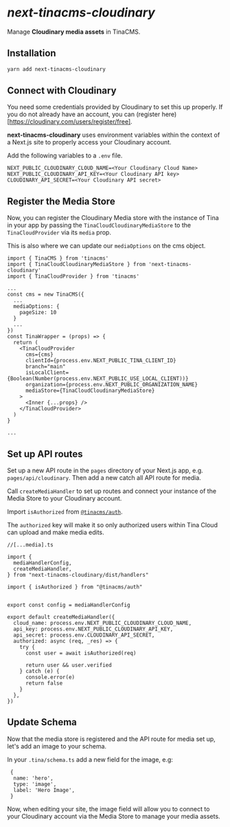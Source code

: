 # _next-tinacms-cloudinary_

Manage **Cloudinary media assets** in TinaCMS.

## Installation

```bash
yarn add next-tinacms-cloudinary
```

## Connect with Cloudinary

You need some credentials provided by Cloudinary to set this up properly. If you do not already have an account, you can (register here)[https://cloudinary.com/users/register/free].

**next-tinacms-cloudinary** uses environment variables within the context of a Next.js site to properly access your Cloudinary account.

Add the following variables to a `.env` file.

```
NEXT_PUBLIC_CLOUDINARY_CLOUD_NAME=<Your Cloudinary Cloud Name>
NEXT_PUBLIC_CLOUDINARY_API_KEY=<Your Cloudinary API key>
CLOUDINARY_API_SECRET=<Your Cloudinary API secret>
```

## Register the Media Store

Now, you can register the Cloudinary Media store with the instance of Tina in your app by passing the `TinaCloudCloudinaryMediaStore` to the `TinaCloudProvider` via its `media` prop.

This is also where we can update our `mediaOptions` on the cms object.

```
import { TinaCMS } from 'tinacms'
import { TinaCloudCloudinaryMediaStore } from 'next-tinacms-cloudinary'
import { TinaCloudProvider } from 'tinacms'

...
const cms = new TinaCMS({
  ...
  mediaOptions: {
    pageSize: 10
  }
  ...
})
const TinaWrapper = (props) => {
  return (
    <TinaCloudProvider
      cms={cms}
      clientId={process.env.NEXT_PUBLIC_TINA_CLIENT_ID}
      branch="main"
      isLocalClient={Boolean(Number(process.env.NEXT_PUBLIC_USE_LOCAL_CLIENT))}
      organization={process.env.NEXT_PUBLIC_ORGANIZATION_NAME}
      mediaStore={TinaCloudCloudinaryMediaStore}
    >
      <Inner {...props} />
    </TinaCloudProvider>
  )
}

...
```

## Set up API routes

Set up a new API route in the `pages` directory of your Next.js app, e.g. `pages/api/cloudinary`.
Then add a new catch all API route for media.

Call `createMediaHandler` to set up routes and connect your instance of the Media Store to your Cloudinary account.

Import `isAuthorized` from [`@tinacms/auth`](https://github.com/tinacms/tinacms/tree/main/packages/%40tinacms/auth).

The `authorized` key will make it so only authorized users within Tina Cloud can upload and make media edits.


```
//[...media].ts

import {
  mediaHandlerConfig,
  createMediaHandler,
} from "next-tinacms-cloudinary/dist/handlers"

import { isAuthorized } from "@tinacms/auth"


export const config = mediaHandlerConfig

export default createMediaHandler({
  cloud_name: process.env.NEXT_PUBLIC_CLOUDINARY_CLOUD_NAME,
  api_key: process.env.NEXT_PUBLIC_CLOUDINARY_API_KEY,
  api_secret: process.env.CLOUDINARY_API_SECRET,
  authorized: async (req, _res) => {
    try {
      const user = await isAuthorized(req)

      return user && user.verified
    } catch (e) {
      console.error(e)
      return false
    }
  },
})
```

## Update Schema

Now that the media store is registered and the API route for media set up, let's add an image to your schema.

In your `.tina/schema.ts` add a new field for the image, e.g:

```
 {
  name: 'hero',
  type: 'image',
  label: 'Hero Image',
 }
 ```

 Now, when editing your site, the image field will allow you to connect to your Cloudinary account via the Media Store to manage your media assets.
